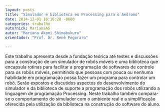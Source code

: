 ```yaml
---
layout: posts
title: "Simulador e biblioteca em Processing para o Aedromo"
date: 2014-12-01 16:16:28 -0600
categories: trabalho
autornick: MarianaAS
autor: "Mariana Akemi Shimabukuro"
orientador: "Prof. Dr. Renê Pegoraro"

---
```


Este trabalho apresenta desde a fundação teórica até testes e discussões para a construção de um simulador de robôs móveis e uma biblioteca que encapsula rotinas para facilitar a programação de softwares de controle para os robôs móveis, permitindo que pessoas com pouca ou nenhuma habilidade em programação possa fazer um programa para controlar um robô. Serão expostos e discutidos aspectos do desenvolvimento do simulador e da biblioteca de suporte a programação dos robôs utilizando a linguagem de programação Processing. Neste trabalho também compara-se o comportamento do simulador com o ambiente real e a simplificação oferecida pela utilização da biblioteca na construção do software do aluno.
